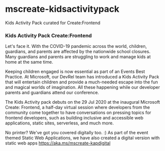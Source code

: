 # mscreate-kidsactivitypack
Kids Activity Pack curated for Create:Frontend 

### Kids Activity Pack Create:Frontend 
  
Let's face it. With the COVID-19 pandemic across the world, children, guardians, and parents are affected by the nationwide school closures. Many guardians and parents are struggling to work and manage kids at home at the same time.

Keeping children engaged is now essential as part of an Events Best Practice. At Microsoft, our DevRel team has introduced a Kids Activity Pack that will entertain children and provide a much-needed escape into the fun and magical worlds of imagination. All these happening while our developer parents and guardians attend our conference.

The Kids Activity pack debuts on the 29 Jul 2020 at the inaugural Microsoft Create: Frontend, a half-day virtual session where developers from the community come together to have conversations on pressing topics for frontend developers, such as building inclusive and accessible web applications, static sites, serverless, and much more.

No printer? We've got you covered digitally too. :)
As part of the event themed Static Web Applications, we have also created a digital version with static web apps https://aka.ms/mscreate-kapdigital
